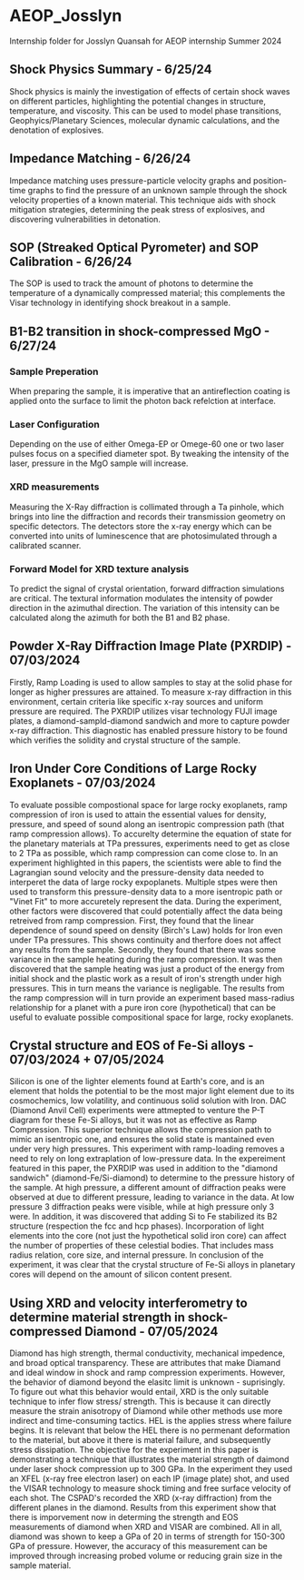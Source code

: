# AEOP_Josslyn
Internship folder for Josslyn Quansah for AEOP internship Summer 2024
##  Shock Physics Summary - 6/25/24
  
Shock physics is mainly the investigation of effects of certain shock waves on different particles, highlighting the potential changes in structure, temperature, and viscosity. This can be used to model phase transitions, Geophyics/Planetary Sciences, molecular dynamic calculations, and the denotation of explosives. 

## Impedance Matching - 6/26/24
  
Impedance matching uses pressure-particle velocity graphs and position-time graphs to find the pressure of an unknown sample through the shock velocity properties of a known material. This technique aids with shock mitigation strategies, determining the peak stress of explosives, and discovering vulnerabilities in detonation.

## SOP (Streaked Optical Pyrometer) and SOP Calibration - 6/26/24
  
The SOP is used to track the amount of photons to determine the temperature of a dynamically compressed material; this complements the Visar technology in identifying shock breakout in a sample. 

## B1-B2 transition in shock-compressed MgO - 6/27/24

### Sample Preperation 
  
When preparing the sample, it is imperative that an antireflection coating is applied onto the surface to limit the photon back refelction at interface. 

### Laser Configuration
  
Depending on the use of either Omega-EP or Omege-60 one or two laser pulses focus on a specified diameter spot. By tweaking the intensity of the laser, pressure in the MgO sample will increase. 

### XRD measurements
  
Measuring the X-Ray diffraction is collimated through a Ta pinhole, which brings into line the diffraction and records their transmission geometry on specific detectors. The detectors store the x-ray energy which can be converted into units of luminescence that are photosimulated through a calibrated scanner. 

### Forward Model for XRD texture analysis
  
To predict the signal of crystal orientation, forward diffraction simulations are critical. The textural information modulates the intensity of powder direction in the azimuthal direction. The variation of this intensity can be calculated along the azimuth for both the B1 and B2 phase. 

## Powder X-Ray Diffraction Image Plate (PXRDIP) - 07/03/2024

Firstly, Ramp Loading is used to allow samples to stay at the solid phase for longer as higher pressures are attained. To measure x-ray diffraction in this environment, certain criteria like specific x-ray sources and uniform pressure are required. The PXRDIP utilizes visar technology FUJI image plates, a diamond-sampld-diamond sandwich and more to capture powder x-ray diffraction. This diagnostic has enabled pressure history to be found which verifies the solidity and crystal structure of the sample. 

## Iron Under Core Conditions of Large Rocky Exoplanets - 07/03/2024

To evaluate possible compostional space for large rocky exoplanets, ramp compression of iron is used to attain the essential values for density, pressure, and speed of sound along an isentropic compression path (that ramp compression allows). To accurelty determine the equation of state for the planetary materials at TPa pressures, experiments need to get as close to 2 TPa as possible, which ramp compression can come close to. In an experiment highlighted in this papers, the scientists were able to find the Lagrangian sound velocity and the pressure-density data needed to interperet the data of large rocky expoplanets. Multiple stpes were then used to transform this pressure-density data to a more isentropic path or "Vinet Fit" to more accuretely represent the data. During the experiment, other factors were discovered that could potentially affect the data being retreived from ramp compression. First, they found that the linear dependence of sound speed on density (Birch's Law) holds for Iron even under TPa pressures. This shows continuity and therfore does not affect any results from the sample. Secondly, they found that there was some variance in the sample heating during the ramp compression. It was then discovered that the sample heating was just a product of the energy from initial shock and the plastic work as a result of iron's strength under high pressures. This in turn means the variance is negligable. The results from the ramp compression will in turn provide an experiment based mass-radius relationship for a planet with a pure iron core (hypothetical) that can be useful to evaluate possible compositional space for large, rocky exoplanets.

## Crystal structure and EOS of Fe-Si alloys - 07/03/2024 + 07/05/2024

Silicon is one of the lighter elements found at Earth's core, and is an element that holds the potential to be the most major light element due to its cosmochemics, low volatility, and continuous solid solution with Iron. DAC (Diamond Anvil Cell) experiments were attmepted to venture the P-T diagram for these Fe-Si alloys, but it was not as effective as Ramp Compression. This superior technique allows the compression path to mimic an isentropic one, and ensures the solid state is mantained even under very high pressures. This experiment with ramp-loading removes a need to rely on long extraplation of low-pressure data. In the expereiment featured in this paper, the PXRDIP was used in addition to the "diamond sandwich" (diamond-Fe/Si-diamond) to determine to the pressure history of the sample. At high pressure, a different amount of diffraction peaks were observed at due to different pressure, leading to variance in the data. At low pressure 3 diffraction peaks were visible, while at high pressure only 3 were. In addition, it was discovered that adding Si to Fe stabilized its B2 structure (respection the fcc and hcp phases). 
Incorporation of light elements into the core (not just the hypothetical solid iron core) can affect the number of properties of these celestial bodies. That includes mass radius relation, core size, and internal pressure. In conclusion of the experiment, it was clear that the crystal structure of Fe-Si alloys in planetary cores will depend on the amount of silicon content present. 

## Using XRD and velocity interferometry to determine material strength in shock-compressed Diamond - 07/05/2024

Diamond has high strength, thermal conductivity, mechanical impedence, and broad optical transparency. These are attributes that make Diamand and ideal window in shock and ramp compression experiments. However, the behavior of diamond beyond the elasitc limit is unknown - suprisingly. To figure out what this behavior would entail, XRD is the only suitable technique to infer flow stress/ strength. This is because it can directly measure the strain anisotropy of Diamond while other methods use more indirect and time-consuming tactics. HEL is the applies stress where failure begins. It is relevant that below the HEL there is no permenant deformation to the material, but above it there is material failure, and subsequently stress dissipation. The objective for the experiment in this paper is demonstrating a technique that illustrates the material strength of daimond under laser shock compression up to 300 GPa. In the experiment they used an XFEL (x-ray free electron laser) on each IP (image plate) shot, and used the VISAR technology to measure shock timing and free surface velocity of each shot. The CSPAD's recorded the XRD (x-ray diffraction) from the different planes in the diamond. Results from this experiment show that there is imporvement now in determing the strength and EOS measurements of diamond when XRD and VISAR are combined. All in all, diamond was shown to keep a GPa of 20 in terms of strength for 150-300 GPa of pressure. However, the accuracy of this measurement can be improved through increasing probed volume or reducing grain size in the sample material. 
